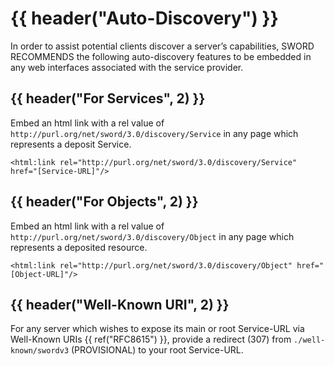 # {{ header("Auto-Discovery") }}

In order to assist potential clients discover a server’s capabilities, SWORD RECOMMENDS the following auto-discovery features to be 
embedded in any web interfaces associated with the service provider.


## {{ header("For Services", 2) }}

Embed an html link with a rel value of `http://purl.org/net/sword/3.0/discovery/Service` in any page which represents
a deposit Service.

```
<html:link rel="http://purl.org/net/sword/3.0/discovery/Service" href="[Service-URL]"/>
```


## {{ header("For Objects", 2) }}

Embed an html link with a rel value of `http://purl.org/net/sword/3.0/discovery/Object` in any page which represents a deposited resource.

```
<html:link rel="http://purl.org/net/sword/3.0/discovery/Object" href="[Object-URL]"/>
```


## {{ header("Well-Known URI", 2) }}

For any server which wishes to expose its main or root Service-URL via Well-Known URIs {{ ref("RFC8615") }}, provide a
redirect (307) from `./well-known/swordv3` (PROVISIONAL) to your root Service-URL.